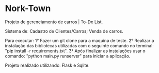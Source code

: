 # Nork-Town

Projeto de gerenciamento de carros | To-Do List.

Sistema de:
  Cadastro de Clientes/Carros;
  Venda de carros.

Para executar: 
    1° Fazer um git clone para a maquina de teste.
    2° Realizar a instalação das bibliotecas utilizadas com o seguinte comando no terminal: "pip install -r requirements.txt".
    3° Após finalizar as instalações usar o comando: "python main.py runserver" para iniciar a aplicação.
    
Projeto realizado utilizando: Flask e Sqlite.
    
